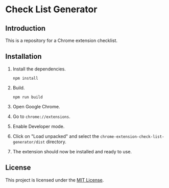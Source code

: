 # Check List Generator

## Introduction

This is a repository for a Chrome extension checklist.

## Installation

1. Install the dependencies.

   ```
   npm install
   ```

2. Build.

   ```
   npm run build
   ```

3. Open Google Chrome.
4. Go to `chrome://extensions`.
5. Enable Developer mode.
6. Click on "Load unpacked" and select the `chrome-extension-check-list-generator/dist` directory.
7. The extension should now be installed and ready to use.

## License

This project is licensed under the [MIT License](LICENSE).
